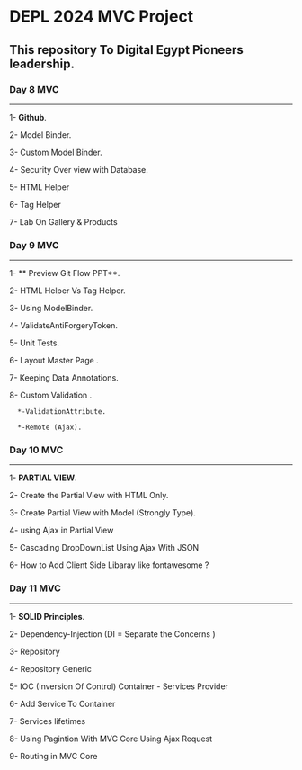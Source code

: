 # DEPL 2024 MVC Project
## This repository To Digital Egypt Pioneers leadership.
### Day 8 MVC 
------------------
1- **Github**.

2- Model Binder.

3- Custom Model Binder. 

4- Security Over view with Database.

5- HTML Helper 

6- Tag Helper

7- Lab On Gallery & Products

### Day 9 MVC 
------------------
1- ** Preview Git Flow PPT**.

2-  HTML Helper Vs Tag Helper.

3- Using ModelBinder. 

4- ValidateAntiForgeryToken.

5- Unit Tests. 

6- Layout Master Page .

7- Keeping Data Annotations.

8- Custom Validation .

      *-ValidationAttribute.

      *-Remote (Ajax). 

### Day 10 MVC 
------------------
1- **PARTIAL VIEW**.

2- Create the Partial View with HTML Only.

3- Create Partial View with Model  (Strongly Type).

4- using Ajax in Partial View

5- Cascading DropDownList Using Ajax With JSON

6- How to Add Client Side Libaray like fontawesome ?

### Day 11 MVC 
------------------
1- **SOLID Principles**.

2- Dependency-Injection (DI = Separate the Concerns )

3- Repository

4- Repository Generic <T>

5- IOC (Inversion Of Control) Container -  Services Provider 

6- Add Service To Container

7- Services lifetimes

8- Using Pagintion With MVC Core Using Ajax Request

9- Routing in MVC Core
